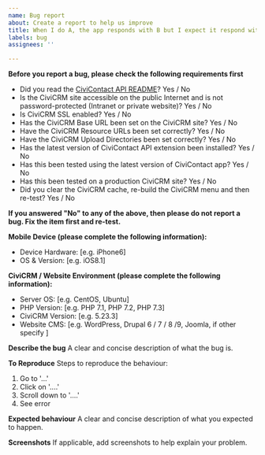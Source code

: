 ```yaml
---
name: Bug report
about: Create a report to help us improve
title: When I do A, the app responds with B but I expect it respond with C
labels: bug
assignees: ''

---
```


**Before you report a bug, please check the following requirements first**
- Did you read the [CiviContact API README](https://github.com/agileware/au.com.agileware.civicontactapi/blob/master/README.md)? Yes / No
- Is the CiviCRM site accessible on the public Internet and is not password-protected (Intranet or private website)? Yes / No
- Is CiviCRM SSL enabled? Yes / No
- Has the CiviCRM Base URL been set on the CiviCRM site? Yes / No
- Have the CiviCRM Resource URLs been set correctly? Yes / No
- Have the CiviCRM Upload Directories been set correctly? Yes / No
- Has the latest version of CiviContact API extension been installed? Yes / No
- Has this been tested using the latest version of CiviContact app? Yes / No
- Has this been tested on a production CiviCRM site? Yes / No
- Did you clear the CiviCRM cache, re-build the CiviCRM menu and then re-test? Yes / No

**If you answered "No" to any of the above, then please do not report a bug. Fix the item first and re-test.**

**Mobile Device (please complete the following information):**
 - Device Hardware: [e.g. iPhone6]
 - OS & Version: [e.g. iOS8.1]

**CiviCRM / Website Environment (please complete the following information):**
 - Server OS: [e.g. CentOS, Ubuntu]
 - PHP Version: [e.g. PHP 7.1, PHP 7.2, PHP 7.3]
- CiviCRM Version: [e.g. 5.23.3]
- Website CMS: [e.g. WordPress, Drupal 6 / 7 / 8 /9, Joomla, if other specify ]

**Describe the bug**
A clear and concise description of what the bug is.

**To Reproduce**
Steps to reproduce the behaviour:
1. Go to '...'
2. Click on '....'
3. Scroll down to '....'
4. See error

**Expected behaviour**
A clear and concise description of what you expected to happen.

**Screenshots**
If applicable, add screenshots to help explain your problem.
